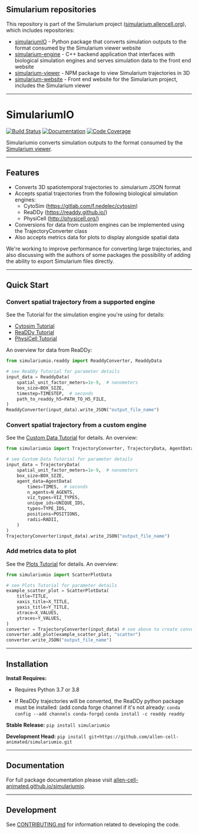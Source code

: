 ## Simularium repositories
This repository is part of the Simularium project ([simularium.allencell.org](https://simularium.allencell.org)), which includes repositories:
- [simulariumIO](https://github.com/allen-cell-animated/simulariumio) - Python package that converts simulation outputs to the format consumed by the Simularium viewer website
- [simularium-engine](https://github.com/allen-cell-animated/simularium-engine) - C++ backend application that interfaces with biological simulation engines and serves simulation data to the front end website
- [simularium-viewer](https://github.com/allen-cell-animated/simularium-viewer) - NPM package to view Simularium trajectories in 3D
- [simularium-website](https://github.com/allen-cell-animated/simularium-website) - Front end website for the Simularium project, includes the Simularium viewer

---

# SimulariumIO

[![Build Status](https://github.com/allen-cell-animated/simulariumio/workflows/Build%20Master/badge.svg)](https://github.com/allen-cell-animated/simulariumio/actions)
[![Documentation](https://github.com/allen-cell-animated/simulariumio/workflows/Documentation/badge.svg)](https://allen-cell-animated.github.io/simulariumio)
[![Code Coverage](https://codecov.io/gh/allen-cell-animated/simulariumio/branch/master/graph/badge.svg)](https://codecov.io/gh/allen-cell-animated/simulariumio)

Simulariumio converts simulation outputs to the format consumed by the [Simularium viewer](https://simularium.allencell.org/).

---

## Features
* Converts 3D spatiotemporal trajectories to .simularium JSON format
* Accepts spatial trajectories from the following biological simulation engines:
    * CytoSim (https://gitlab.com/f.nedelec/cytosim)
    * ReaDDy (https://readdy.github.io/)
    * PhysiCell (http://physicell.org/)
* Conversions for data from custom engines can be implemented using the TrajectoryConverter class
* Also accepts metrics data for plots to display alongside spatial data

We're working to improve performance for converting large trajectories, and also discussing with the authors of some packages the possibility of adding the ability to export Simularium files directly.

___

## Quick Start

### Convert spatial trajectory from a supported engine
See the Tutorial for the simulation engine you're using for details:
* [Cytosim Tutorial](examples/Tutorial_cytosim.ipynb)
* [ReaDDy Tutorial](examples/Tutorial_readdy.ipynb)
* [PhysiCell Tutorial](examples/Tutorial_physicell.ipynb)

An overview for data from ReaDDy:
```python
from simulariumio.readdy import ReaddyConverter, ReaddyData

# see ReaDDy Tutorial for parameter details
input_data = ReaddyData(
    spatial_unit_factor_meters=1e-9,  # nanometers
    box_size=BOX_SIZE,
    timestep=TIMESTEP,  # seconds
    path_to_readdy_h5=PATH_TO_H5_FILE,
)
ReaddyConverter(input_data).write_JSON("output_file_name")
```

### Convert spatial trajectory from a custom engine
See the [Custom Data Tutorial](examples/Tutorial_custom.ipynb) for details. An overview:
```python
from simulariumio import TrajectoryConverter, TrajectoryData, AgentData

# see Custom Data Tutorial for parameter details
input_data = TrajectoryData(  
    spatial_unit_factor_meters=1e-9,  # nanometers
    box_size=BOX_SIZE,
    agent_data=AgentData(
        times=TIMES,  # seconds
        n_agents=N_AGENTS,
        viz_types=VIZ_TYPES,
        unique_ids=UNIQUE_IDS,
        types=TYPE_IDS,
        positions=POSITIONS,
        radii=RADII,
    )
)
TrajectoryConverter(input_data).write_JSON("output_file_name")
```

### Add metrics data to plot
See the [Plots Tutorial](examples/Tutorial_plots.ipynb) for details. An overview:
```python
from simulariumio import ScatterPlotData

# see Plots Tutorial for parameter details
example_scatter_plot = ScatterPlotData(
    title=TITLE,
    xaxis_title=X_TITLE,
    yaxis_title=Y_TITLE,
    xtrace=X_VALUES,
    ytraces=Y_VALUES,
)
converter = TrajectoryConverter(input_data) # see above to create converter
converter.add_plot(example_scatter_plot, "scatter")
converter.write_JSON("output_file_name")
```
___

## Installation
**Install Requires:** 

* Requires Python 3.7 or 3.8

* If ReaDDy trajectories will be converted, the ReaDDy python package must be installed:
(add conda forge channel if it's not already: `conda config --add channels conda-forge`)
`conda install -c readdy readdy`

**Stable Release:** `pip install simulariumio`

**Development Head:** `pip install git+https://github.com/allen-cell-animated/simulariumio.git`

___

## Documentation
For full package documentation please visit [allen-cell-animated.github.io/simulariumio](https://allen-cell-animated.github.io/simulariumio).

___

## Development
See [CONTRIBUTING.md](CONTRIBUTING.md) for information related to developing the code.

